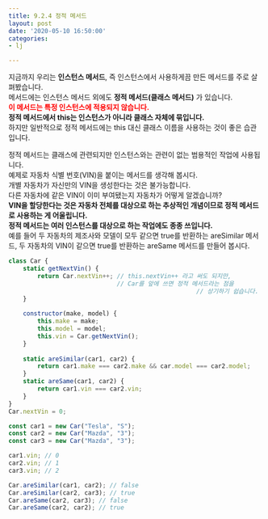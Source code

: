 ```yaml
---
title: 9.2.4 정적 메서드
layout: post
date: '2020-05-10 16:50:00'
categories:
- lj

---
```


지금까지 우리는 **인스턴스 메서드**, 즉 인스턴스에서 사용하게끔 만든 메서드를 주로 살펴봤습니다.  
메서드에는 인스턴스 메서드 외에도 **정적 메서드(클래스 메서드)** 가 있습니다.  
<span style="color:red;">**이 메서드는 특정 인스턴스에 적용되지 않습니다.**</span>  
**정적 메서드에서 this는 인스턴스가 아니라 클래스 자체에 묶입니다.**  
하지만 일반적으로 정적 메서드에는 this 대신 클래스 이름을 사용하는 것이 좋은 습관입니다.

정적 메서드는 클래스에 관련되지만 인스턴스와는 관련이 없는 범용적인 작업에 사용됩니다.  
예제로 자동차 식별 번호(VIN)을 붙이는 메서드를 생각해 봅시다.  
개별 자동차가 자신만의 VIN을 생성한다는 것은 불가능합니다.  
다른 자동차에 같은 VIN이 이미 부여됐는지 자동차가 어떻게 알겠습니까?  
**VIN을 할당한다는 것은 자동차 전체를 대상으로 하는 추상적인 개념이므로 정적 메서드로 사용하는 게 어울립니다.**  
**정적 메서드는 여러 인스턴스를 대상으로 하는 작업에도 종종 쓰입니다.**  
예를 들어 두 자동차의 제조사와 모델이 모두 같으면 true를 반환하는 areSimilar 메서드, 두 자동차의 VIN이 같으면 true를 반환하는 areSame 메서드를 만들어 봅시다.

```javascript
class Car {
	static getNextVin() {
		return Car.nextVin++; // this.nextVin++ 라고 써도 되지만,
		                      // Car를 앞에 쓰면 정적 메서드라는 점을
													// 상기하기 쉽습니다.
	}
	
	constructor(make, model) {
		this.make = make;
		this.model = model;
		this.vin = Car.getNextVin();
	}
	
	static areSimilar(car1, car2) {
		return car1.make === car2.make && car.model === car2.model;
	}
	static areSame(car1, car2) {
		return car1.vin === car2.vin;
	}
}
Car.nextVin = 0;

const car1 = new Car("Tesla", "S");
const car2 = new Car("Mazda", "3");
const car3 = new Car("Mazda", "3");

car1.vin; // 0
car2.vin; // 1
car3.vin; // 2

Car.areSimilar(car1, car2); // false
Car.areSimilar(car2, car3); // true
Car.areSame(car2, car3); // false
Car.areSame(car2, car2); // true
```
